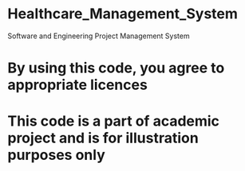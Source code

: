 # Healthcare_Management_System
Software and Engineering Project Management System


# By using this code, you agree to appropriate licences

# This code is a part of academic project and is for illustration purposes only
